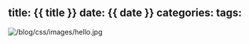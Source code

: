 title: {{ title }}
date: {{ date }}
categories:
tags:
---
![/blog/css/images/hello.jpg](/blog/css/images/hello.jpg)